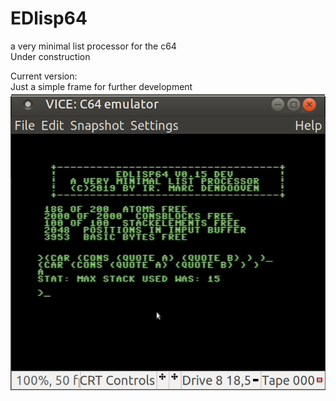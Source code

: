 # EDlisp64
a very minimal list processor for the c64  
Under construction  

Current version:  
Just a simple frame for further development
![screenshot](./edlisp015.png)
